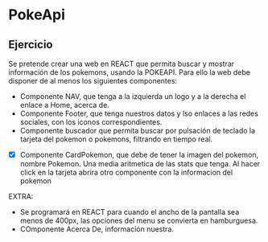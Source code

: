 # PokeApi
## Ejercicio
Se pretende crear una web en REACT que permita buscar y mostrar información de los pokemons, usando la POKEAPI. Para ello la web debe disponer de al menos los siguientes componentes:
- Componente NAV, que tenga a la izquierda un logo y a la derecha el enlace a Home, acerca de.
- Componente Footer, que tenga nuestros datos y lso enlaces a las redes sociales, con los iconos correspondientes.
- Componente buscador que permita buscar por pulsación de teclado la tarjeta del pokemon o pokemons, filtrando en tiempo real.
- [x] Componente CardPokemon, que debe de tener la imagen del pokemon, nombre Pokemon.  Una media aritmetica de las stats que tenga. Al hacer click en la tarjeta abrira otro componente con la informacion del pokemon


EXTRA:

- Se programará en REACT para cuando el ancho de la pantalla sea menos de 400px, las opciones del menu se convierta en hamburguesa.
- COmponente Acerca De, información nuestra.

